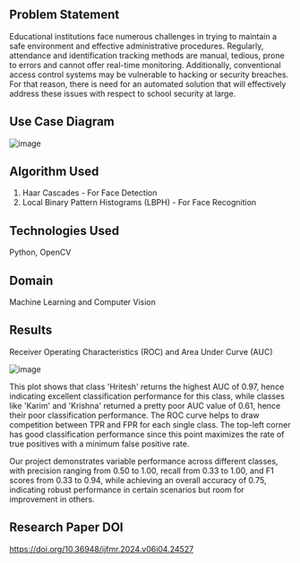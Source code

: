 ## Problem Statement
Educational institutions face numerous challenges in trying to maintain a safe environment and effective administrative procedures. Regularly, attendance and identification tracking methods are manual, tedious, prone to errors and cannot offer real-time monitoring. Additionally, conventional access control systems may be vulnerable to hacking or security breaches. For that reason, there is need for an automated solution that will effectively address these issues with respect to school security at large.

## Use Case Diagram 
![image](https://github.com/Girraffeteeth/School-Security-System-Using-Facial-Recognition/assets/91562191/1555c429-846b-4765-8d07-0c98529ccf4e)

## Algorithm Used
1. Haar Cascades - For Face Detection
2. Local Binary Pattern Histograms (LBPH) - For Face Recognition
## Technologies Used
Python, OpenCV

## Domain 
Machine Learning and Computer Vision

## Results
 Receiver Operating Characteristics (ROC) and Area Under Curve (AUC)
   
   ![image](https://github.com/Girraffeteeth/School-Security-System-Using-Facial-Recognition/assets/91562191/1a4e4ed0-a57a-401c-bbf5-7e14c9a4c7df)

This plot shows that class 'Hritesh' returns the highest AUC of 0.97, hence indicating excellent classification performance for this class, while classes like 'Karim' and 'Krishna' returned a pretty poor AUC value of 0.61, hence their poor classification performance. The ROC curve helps to draw competition between TPR and FPR for each single class. The top-left corner has good classification performance since this point maximizes the rate of true positives with a minimum false positive rate. 


Our project demonstrates variable performance across different classes, with precision ranging from 0.50 to 1.00, recall from 0.33 to 1.00, and F1 scores from 0.33 to 0.94, while achieving an overall accuracy of 0.75, indicating robust performance in certain scenarios but room for improvement in others.

## Research Paper DOI 
https://doi.org/10.36948/ijfmr.2024.v06i04.24527


